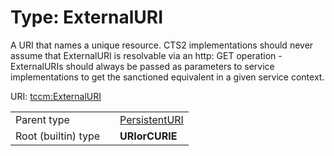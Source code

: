 
# Type: ExternalURI


A URI that names a unique resource. CTS2 implementations should never assume that ExternalURI is resolvable
via an http: GET operation - ExternalURIs should always be passed as parameters to service implementations
to get the sanctioned equivalent in a given service context.

URI: [tccm:ExternalURI](https://hotecosystem.org/tccm/ExternalURI)

|  |  |  |
| --- | --- | --- |
| Parent type | | [PersistentURI](types/PersistentURI.md) |
| Root (builtin) type | | **URIorCURIE** |
